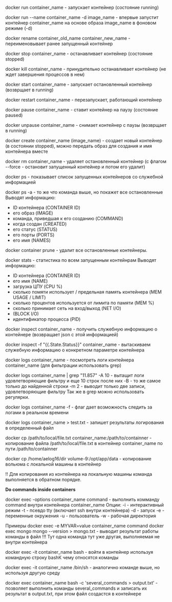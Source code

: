 docker run container_name - запускает контейнер (состояние running)

docker run --name container_name -d image_name - впервые запустит контейнер container_name на основе образа image_name
в фоновом режиме (-d)

docker rename container_old_name container_new_name - переименовывает ранее запущенный контейнер

docker stop container_name - останавливает контейнер (состояние stopped)

docker kill container_name - принудительно останавливает контейнер (не ждет завершения процессов в нем)

docker start container_name - запускает остановленный контейнер (возврщает в running)

docker restart container_name - перезапускает, работающий контейнер

docker pause container_name - ставит контейнер на паузу (состояние paused)

docker unpause container_name - снимает контейнер с паузы (возврщает в running)

docker create container_name (image_name) - создает новый контейнер (в состоянии stopped), можно передать образ для создания и имя контейнера вместе

docker rm container_name - удаляет остановленный контейнер (с флагом --force - остановит запущенный контейнер и потом его удалит)

docker ps - показывает список запущенных контейнеров со служебной информацией

docker ps -a - то же что команда выше, но покажет все остановленные
Выводят информацию:
- ID контейнера (CONTAINER ID)
- его образ (IMAGE)
- команда, приведшая к его созданию (COMMAND)
- когда создан (CREATED)
- его статус (STATUS)
- его порты (PORTS)
- его имя (NAMES)

docker container prune - удалит все остановленные контейнеры.

docker stats - статистика по всем запущенным контейнрам
Выводят информацию:
- ID контейнера (CONTAINER ID)
- его имя (NAME)
- загрузка ЦПУ (CPU %)
- сколько помяти использует / предельная память контейнера (MEM USAGE / LIMIT)
- сколько процентов используется от лимита по памяти (MEM %)
- сколько принимает сеть на вход/выход (NET I/O)
- (BLOCK I/O)
- идентификатор процесса (PID)


docker inspect container_name - получить служебную информацию о контейнере (возвращает json с этой информацией)

docker inspect -f "{{.State.Status}}" container_name - вытаскиваем служебную информацию о конкретном параметре контейнера


docker logs container_name - посмотреть логи контейнера container_name (для фильтрации использовать grep)

docker logs container_name | grep "11.857" -A 10 - вытащит логи удовлетворяющие фильтру и еще 10 строк после них
-B - то же самое только до найденной строки
-m 2 - выводит только две записи, удовлетворяющие фильтру
Так же в grep можно использовать регулярки.

docker logs container_name -f - флаг дает возможность следить за логами в реальном времени

docker logs container_name > test.txt - запишет результаты логирования в определенный файл

docker cp /path/to/local/file.txt container_name:/path/to/containner - копирование файла /path/to/local/file.txt в контейнер container_name по пути /path/to/containner

docker cp /home/aelog16/dir volume-9:/opt/app/data - копирование вольюма с локальной машины в контейнер

!! Для копирования из контейнера на локальную машины команда выполняется в обратном порядке.

**Do commands inside containers**

docker exec -options container_name command - выполнить комманду command внутри контейнера container_name
Опции:
-i - интерактивный режим
-t - псевдо tty (включает ssh внутри контейнера)
-d - запуск
-e - переменные окружения
-u - пользователь
-w - рабочая директория

Примеры
docker exec -e MYVAR=value container_name command
docker exec mongo mongo --version > mongo.txt - выводит результат работы команды в файл
!!!		   Тут одна команда  тут уже другая, выполняемая не внутри контейнера


docker exec -it container_name bash - войти в контейнер используя командную строку bashК чему относятся команды

docker exec -it container_name /bin/sh - аналогично команде выше, но используя другую среду

docker exec container_name bash -c 'several_commands > output.txt' - позволяет выполнить команды several_commands 
и записать их результат в output.txt, при этом файл создастся в контейнере
